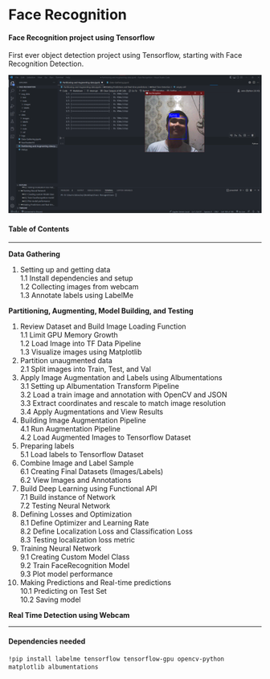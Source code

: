 # Face Recognition
#### Face Recognition project using Tensorflow
First ever object detection project using Tensorflow, starting with Face Recognition Detection.

![Snippet](Project-Snippet.png)

#### Table of Contents
****
**Data Gathering**
1. Setting up and getting data<br>
1.1 Install dependencies and setup<br>
1.2 Collecting images from webcam<br>
1.3 Annotate labels using LabelMe<br>

**Partitioning, Augmenting, Model Building, and Testing**
1. Review Dataset and Build Image Loading Function<br>
1.1 Limit GPU Memory Growth<br>
1.2 Load Image into TF Data Pipeline<br>
1.3 Visualize images using Matplotlib<br>
2. Partition unaugmented data<br>
2.1 Split images into Train, Test, and Val<br>
3. Apply Image Augmentation and Labels using Albumentations<br>
3.1 Setting up Albumentation Transform Pipeline<br>
3.2 Load a train image and annotation with OpenCV and JSON<br>
3.3 Extract coordinates and rescale to match image resolution<br>
3.4 Apply Augmentations and View Results<br>
4. Building Image Augmentation Pipeline<br>
4.1 Run Augmentation Pipeline<br>
4.2 Load Augmented Images to Tensorflow Dataset<br>
5. Preparing labels<br>
5.1 Load labels to Tensorflow Dataset<br>
6. Combine Image and Label Sample<br>
6.1 Creating Final Datasets (Images/Labels)<br>
6.2 View Images and Annotations<br>
7. Build Deep Learning using Functional API<br>
7.1 Build instance of Network<br>
7.2 Testing Neural Network<br>
8. Defining Losses and Optimization<br>
8.1 Define Optimizer and Learning Rate<br>
8.2 Define Localization Loss and Classification Loss<br>
8.3 Testing localization loss metric<br>
9. Training Neural Network<br>
9.1 Creating Custom Model Class<br>
9.2 Train FaceRecognition Model<br>
9.3 Plot model performance<br>
10. Making Predictions and Real-time predictions<br>
10.1 Predicting on Test Set<br>
10.2 Saving model<br>

**Real Time Detection using Webcam**
*****

#### Dependencies needed
```
!pip install labelme tensorflow tensorflow-gpu opencv-python matplotlib albumentations
```
